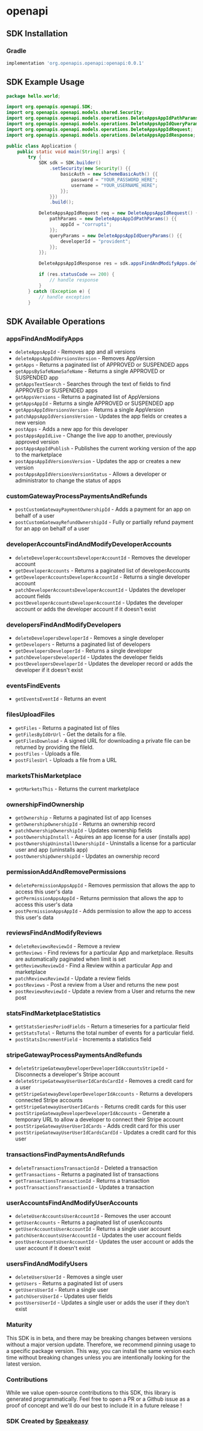 # openapi

<!-- Start SDK Installation -->
## SDK Installation

### Gradle

```groovy
implementation 'org.openapis.openapi:openapi:0.0.1'
```
<!-- End SDK Installation -->

## SDK Example Usage
<!-- Start SDK Example Usage -->
```java
package hello.world;

import org.openapis.openapi.SDK;
import org.openapis.openapi.models.shared.Security;
import org.openapis.openapi.models.operations.DeleteAppsAppIdPathParams;
import org.openapis.openapi.models.operations.DeleteAppsAppIdQueryParams;
import org.openapis.openapi.models.operations.DeleteAppsAppIdRequest;
import org.openapis.openapi.models.operations.DeleteAppsAppIdResponse;

public class Application {
    public static void main(String[] args) {
        try {
            SDK sdk = SDK.builder()
                .setSecurity(new Security() {{
                    basicAuth = new SchemeBasicAuth() {{
                        password = "YOUR_PASSWORD_HERE";
                        username = "YOUR_USERNAME_HERE";
                    }};
                }})
                .build();

            DeleteAppsAppIdRequest req = new DeleteAppsAppIdRequest() {{
                pathParams = new DeleteAppsAppIdPathParams() {{
                    appId = "corrupti";
                }};
                queryParams = new DeleteAppsAppIdQueryParams() {{
                    developerId = "provident";
                }};
            }};            

            DeleteAppsAppIdResponse res = sdk.appsFindAndModifyApps.deleteAppsAppId(req);

            if (res.statusCode == 200) {
                // handle response
            }
        } catch (Exception e) {
            // handle exception
        }
```
<!-- End SDK Example Usage -->

<!-- Start SDK Available Operations -->
## SDK Available Operations


### appsFindAndModifyApps

* `deleteAppsAppId` - Removes app and all versions
* `deleteAppsAppIdVersionsVersion` - Removes AppVersion
* `getApps` - Returns a paginated list of APPROVED or SUSPENDED apps
* `getAppsBySafeNameSafeName` - Returns a single APPROVED or SUSPENDED app
* `getAppsTextSearch` - Searches through the text of fields to find APPROVED or SUSPENDED apps
* `getAppsVersions` - Returns a paginated list of AppVersions
* `getAppsAppId` - Returns a single APPROVED or SUSPENDED app
* `getAppsAppIdVersionsVersion` - Returns a single AppVersion
* `patchAppsAppIdVersionsVersion` - Updates the app fields or creates a new version
* `postApps` - Adds a new app for this developer
* `postAppsAppIdLive` - Change the live app to another, previously approved version
* `postAppsAppIdPublish` - Publishes the current working version of the app to the marketplace
* `postAppsAppIdVersionsVersion` - Updates the app or creates a new version
* `postAppsAppIdVersionsVersionStatus` - Allows a developer or administrator to change the status of apps

### customGatewayProcessPaymentsAndRefunds

* `postCustomGatewayPaymentOwnershipId` - Adds a payment for an app on behalf of a user
* `postCustomGatewayRefundOwnershipId` - Fully or partially refund payment for an app on behalf of a user

### developerAccountsFindAndModifyDeveloperAccounts

* `deleteDeveloperAccountsDeveloperAccountId` - Removes the developer account
* `getDeveloperAccounts` - Returns a paginated list of developerAccounts
* `getDeveloperAccountsDeveloperAccountId` - Returns a single developer account
* `patchDeveloperAccountsDeveloperAccountId` - Updates the developer account fields
* `postDeveloperAccountsDeveloperAccountId` - Updates the developer account or adds the developer account if it doesn't exist

### developersFindAndModifyDevelopers

* `deleteDevelopersDeveloperId` - Removes a single developer
* `getDevelopers` - Returns a paginated list of developers
* `getDevelopersDeveloperId` - Returns a single developer
* `patchDevelopersDeveloperId` - Updates the developer fields
* `postDevelopersDeveloperId` - Updates the developer record or adds the developer if it doesn't exist

### eventsFindEvents

* `getEventsEventId` - Returns an event

### filesUploadFiles

* `getFiles` - Returns a paginated list of files
* `getFilesByIdOrUrl` - Get the details for a file.
* `getFilesDownload` - A signed URL for downloading a private file can be returned by providing the fileId.
* `postFiles` - Uploads a file.
* `postFilesUrl` - Uploads a file from a URL

### marketsThisMarketplace

* `getMarketsThis` - Returns the current marketplace

### ownershipFindOwnership

* `getOwnership` - Returns a paginated list of app licenses
* `getOwnershipOwnershipId` - Returns an ownership record
* `patchOwnershipOwnershipId` - Updates ownership fields
* `postOwnershipInstall` - Aquires an app license for a user (installs app)
* `postOwnershipUninstallOwnershipId` - Uninstalls a license for a particular user and app (uninstalls app)
* `postOwnershipOwnershipId` - Updates an ownership record

### permissionAddAndRemovePermissions

* `deletePermissionAppsAppId` - Removes permission that allows the app to access this user's data
* `getPermissionAppsAppId` - Returns permission that allows the app to access this user's data
* `postPermissionAppsAppId` - Adds permission to allow the app to access this user's data

### reviewsFindAndModifyReviews

* `deleteReviewsReviewId` - Remove a review
* `getReviews` - Find reviews for a particular App and marketplace. Results are automatically paginated when limit is set
* `getReviewsReviewId` - Find a Review within a particular App and marketplace
* `patchReviewsReviewId` - Update a review fields
* `postReviews` - Post a review from a User and returns the new post
* `postReviewsReviewId` - Update a review from a User and returns the new post

### statsFindMarketplaceStatistics

* `getStatsSeriesPeriodFields` - Return a timeseries for a particular field
* `getStatsTotal` - Returns the total number of events for a particular field.
* `postStatsIncrementField` - Increments a statistics field

### stripeGatewayProcessPaymentsAndRefunds

* `deleteStripeGatewayDeveloperDeveloperIdAccountsStripeId` - Disconnects a developer's Stripe account
* `deleteStripeGatewayUserUserIdCardsCardId` - Removes a credit card for a user
* `getStripeGatewayDeveloperDeveloperIdAccounts` - Returns a developers connected Stripe accounts
* `getStripeGatewayUserUserIdCards` - Returns credit cards for this user
* `postStripeGatewayDeveloperDeveloperIdAccounts` - Generate a temporary URL to allow a developer to connect their Stripe account
* `postStripeGatewayUserUserIdCards` - Adds credit card for this user
* `postStripeGatewayUserUserIdCardsCardId` - Updates a credit card for this user

### transactionsFindPaymentsAndRefunds

* `deleteTransactionsTransactionId` - Deleted a transaction
* `getTransactions` - Returns a paginated list of transactions
* `getTransactionsTransactionId` - Returns a transaction
* `postTransactionsTransactionId` - Updates a transaction

### userAccountsFindAndModifyUserAccounts

* `deleteUserAccountsUserAccountId` - Removes the user account
* `getUserAccounts` - Returns a paginated list of userAccounts
* `getUserAccountsUserAccountId` - Returns a single user account
* `patchUserAccountsUserAccountId` - Updates the user account fields
* `postUserAccountsUserAccountId` - Updates the user account or adds the user account if it doesn't exist

### usersFindAndModifyUsers

* `deleteUsersUserId` - Removes a single user
* `getUsers` - Returns a paginated list of users
* `getUsersUserId` - Return a single user
* `patchUsersUserId` - Updates user fields
* `postUsersUserId` - Updates a single user or adds the user if they don't exist
<!-- End SDK Available Operations -->

### Maturity

This SDK is in beta, and there may be breaking changes between versions without a major version update. Therefore, we recommend pinning usage 
to a specific package version. This way, you can install the same version each time without breaking changes unless you are intentionally 
looking for the latest version.

### Contributions

While we value open-source contributions to this SDK, this library is generated programmatically. 
Feel free to open a PR or a Github issue as a proof of concept and we'll do our best to include it in a future release !

### SDK Created by [Speakeasy](https://docs.speakeasyapi.dev/docs/using-speakeasy/client-sdks)
